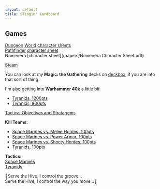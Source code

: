 ```yaml
---
layout: default
title: Slingin' Cardboard
---
```


## Games  

[Dungeon](http://www.dungeon-world.com/) [World](https://www.dungeonworldsrd.com/) [character sheets](/papers/Dungeon_World_Play_Sheets.pdf)  
[Pathfinder](https://www.d20pfsrd.com/) [character sheet](/papers/PathfinderRPGCharacterSheet.pdf)  
Numenera [character sheet](/papers/Numenera Character Sheet.pdf)

[Steam](https://steamcommunity.com/id/timburr2/)  

You can look at my **Magic: the Gathering** decks on [deckbox](https://deckbox.org/users/timburr), if you are into that sort of thing.  

I'm also getting into **Warhammer 40k** a little bit: 
* [Tyranids, 1200pts](/_ref/40kArmies/Tyranids_1200.html)  
* [Tyranids, 800pts](/_ref/40kArmies/Tyranids_800.html)  

[Tactical Objectives and Stratagems](/_ref/40kArmies/tyranids_ref.html)  

**Kill Teams:**  
* [Space Marines vs. Melee Hordes, 100pts](/_ref/40kArmies/SpaceMarinesKT_MeleeHorde.html)  
* [Space Marines vs. Power Armor, 100pts](/_ref/40kArmies/SpaceMarinesKT_PowerArmor.html)  
* [Space Marines vs. Shooty Hordes, 100pts](/_ref/40kArmies/SpaceMarinesKT_ShootyHorde.html)  
* [Tyranids, 100pts](/_ref/40kArmies/TyranidsKT.html)   

**Tactics:**  
[Space Marines](/_ref/40kArmies/adeptus_tactics.html)  
[Tyranids](/_ref/40kArmies/tyranids_tactics.html)  

&#127925;Serve the Hive, I control the groove...  
Serve the Hive, I control the way you move...&#127925;  